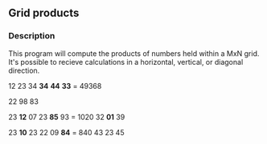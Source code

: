## Grid products

### Description

This program will compute the products of numbers held within a MxN grid. It's
possible to recieve calculations in a horizontal, vertical, or diagonal
direction.

  12 23 34
  **34** **44** **33** = 49368

  22 98 83

  23 **12** 07
  23 **85** 93 = 1020
  32 **01** 39

  23 **10** 23
  22 09 **84** = 840
  43 23 45


